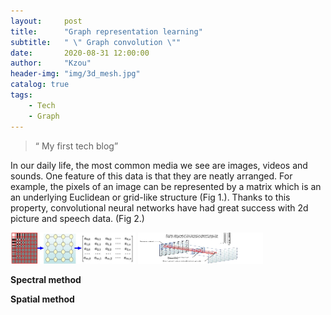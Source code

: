 ```yaml
---
layout:     post
title:      "Graph representation learning"
subtitle:   " \" Graph convolution \""
date:       2020-08-31 12:00:00
author:     "Kzou"
header-img: "img/3d_mesh.jpg"
catalog: true
tags:
    - Tech
    - Graph
---
```


> “ My first tech blog”


In our daily life, the most common media we see are images, videos and sounds. One feature of this data is that they are neatly arranged. For example, the pixels of an image can be represented by a matrix which is an an underlying Euclidean or grid-like structure (Fig 1.). Thanks to this property, convolutional neural networks have had great success with 2d picture and speech data. (Fig 2.)<br>

<img src="https://github.com/ZOUKaifeng/zoukaifeng.github.io/blob/master/img/euclidean_data_structure.png" title="Fig 1. Euclidean data structure" width="200" height="50" />
<img src="https://github.com/ZOUKaifeng/zoukaifeng.github.io/blob/master/img/convolution%20on%202d%20image.jpg" title="Fig 2. Convolution on 2d image" width="200" height="50" />


**Spectral method**


**Spatial method**
